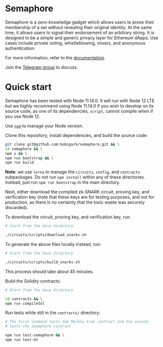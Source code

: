 # Semaphore

Semaphore is a zero-knowledge gadget which allows users to prove their
membership of a set without revealing their original identity. At the same
time, it allows users to signal their endorsement of an arbitrary string. It is
designed to be a simple and generic privacy layer for Ethereum dApps. Use cases
include private voting, whistleblowing, mixers, and anonymous authentication.

For more information, refer to the
[documentation](https://appliedzkp.github.io/semaphore/).

Join the [Telegram group](https://t.me/joinchat/B-PQx1U3GtAh--Z4Fwo56A) to discuss.

# Quick start

Semaphore has been tested with Node 11.14.0. It will run with Node 12 LTE but
we highly recommend using Node 11.14.0 if you wish to develop on its source
code, as one of its dependencies, `script`, cannot compile when if you use Node
12.

Use [`nvm`](https://github.com/nvm-sh/nvm) to manage your Node version.

Clone this repository, install dependencies, and build the source code:

```bash
git clone git@github.com:kobigurk/semaphore.git && \
cd semaphore && \
npm i && \
npm run bootstrap && \
npm run build
```

**Note**: we use `lerna` to manage the `circuits`, `config`, and `contracts`
subpackages. Do not run `npm install` within any of these directories. Instead,
just run `npm run bootstrap` in the main directory.

Next, either download the compiled zk-SNARK circuit, proving key, and
verification key (note that these keys are for testing purposes, and not for
production, as there is no certainty that the toxic waste was securely
discarded).

To download the circuit, proving key, and verification key, run:

```bash
# Start from the base directory

./circuits/scripts/download_snarks.sh
```

To generate the above files locally instead, run:

```bash
# Start from the base directory

./circuits/scripts/build_snarks.sh
```

This process should take about 45 minutes.

Build the Solidity contracts:

```bash
# Start from the base directory

cd contracts && \
npm run compileSol
```

Run tests while still in the `contracts/` directory:

```bash
# The first command tests the Merkle tree contract and the second
# tests the Semaphore contract

npm run test-semaphore && \
npm run test-mt
```
